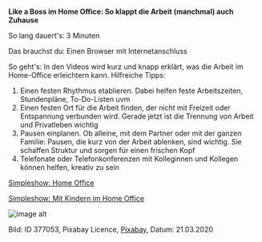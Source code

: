 **Like a Boss im Home Office: So klappt die Arbeit (manchmal) auch Zuhause**

So lang dauert's: 3 Minuten

Das brauchst du: Einen Browser mit Internetanschluss

So geht's:  In den Videos wird kurz und knapp erklärt, was die Arbeit im Home-Office erleichtern kann. 
Hilfreiche Tipps:  
1. Einen festen Rhythmus etablieren. Dabei helfen feste Arbeitszeiten, Stundenpläne, To-Do-Listen uvm 
1. Einen festen Ort für die Arbeit finden, der nicht mit Freizeit oder Entspannung verbunden wird. Gerade jetzt ist die Trennung von Arbeit und Privatleben wichtig
1. Pausen einplanen. Ob alleine, mit dem Partner oder mit der ganzen Familie: Pausen, die kurz von der Arbeit ablenken, sind wichtig. Sie schaffen Struktur und sorgen für einen frischen Kopf
1. Telefonate oder Telefonkonferenzen mit Kolleginnen und Kollegen können helfen, kreativ zu sein

[Simpleshow: Home Office](https://www.youtube.com/watch?v=L5XJP3AxgTk) 

[Simpleshow: Mit Kindern im Home Office](https://www.youtube.com/watch?v=PKyKzVwXb70)

![image alt](https://cdn.pixabay.com/photo/2014/09/24/14/29/mac-459196_1280.jpg)

Bild: ID 377053, Pixabay Licence, [Pixabay](https://pixabay.com/photos/mac-freelancer-macintosh-macbook-459196/), Datum: 21.03.2020
